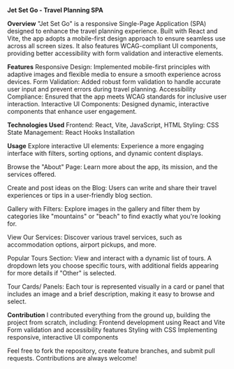 **Jet Set Go - Travel Planning SPA**

**Overview**
"Jet Set Go" is a responsive Single-Page Application (SPA) designed to enhance the travel planning experience. Built with React and Vite, the app adopts a mobile-first design approach to ensure seamless use across all screen sizes. It also features WCAG-compliant UI components, providing better accessibility with form validation and interactive elements.

**Features**
Responsive Design: Implemented mobile-first principles with adaptive images and flexible media to ensure a smooth experience across devices.
Form Validation: Added robust form validation to handle accurate user input and prevent errors during travel planning.
Accessibility Compliance: Ensured that the app meets WCAG standards for inclusive user interaction.
Interactive UI Components: Designed dynamic, interactive components that enhance user engagement.

**Technologies Used**
Frontend: React, Vite, JavaScript, HTML
Styling: CSS 
State Management: React Hooks
Installation


**Usage**
Explore interactive UI elements: Experience a more engaging interface with filters, sorting options, and dynamic content displays.

Browse the "About" Page: Learn more about the app, its mission, and the services offered.

Create and post ideas on the Blog: Users can write and share their travel experiences or tips in a user-friendly blog section.

Gallery with Filters: Explore images in the gallery and filter them by categories like "mountains" or "beach" to find exactly what you're looking for.

View Our Services: Discover various travel services, such as accommodation options, airport pickups, and more.

Popular Tours Section: View and interact with a dynamic list of tours. A dropdown lets you choose specific tours, with additional fields appearing for more details if "Other" is selected.

Tour Cards/ Panels: Each tour is represented visually in a card or panel that includes an image and a brief description, making it easy to browse and select.

**Contribution**
I contributed everything from the ground up, building the project from scratch, including:
Frontend development using React and Vite
Form validation and accessibility features
Styling with CSS 
Implementing responsive, interactive UI components

Feel free to fork the repository, create feature branches, and submit pull requests. Contributions are always welcome!
